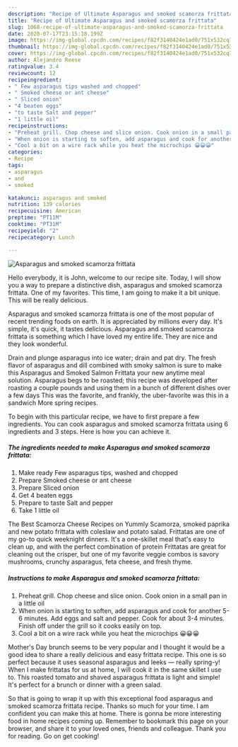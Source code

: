 ```yaml
---
description: "Recipe of Ultimate Asparagus and smoked scamorza frittata"
title: "Recipe of Ultimate Asparagus and smoked scamorza frittata"
slug: 1068-recipe-of-ultimate-asparagus-and-smoked-scamorza-frittata
date: 2020-07-17T23:15:18.199Z
image: https://img-global.cpcdn.com/recipes/f82f3140424e1ad0/751x532cq70/asparagus-and-smoked-scamorza-frittata-recipe-main-photo.jpg
thumbnail: https://img-global.cpcdn.com/recipes/f82f3140424e1ad0/751x532cq70/asparagus-and-smoked-scamorza-frittata-recipe-main-photo.jpg
cover: https://img-global.cpcdn.com/recipes/f82f3140424e1ad0/751x532cq70/asparagus-and-smoked-scamorza-frittata-recipe-main-photo.jpg
author: Alejandro Reese
ratingvalue: 3.4
reviewcount: 12
recipeingredient:
- " Few asparagus tips washed and chopped"
- " Smoked cheese or ant cheese"
- " Sliced onion"
- "4 beaten eggs"
- "to taste Salt and pepper"
- "1 little oil"
recipeinstructions:
- "Preheat grill. Chop cheese and slice onion. Cook onion in a small pan in a little oil"
- "When onion is starting to soften, add asparagus and cook for another 5-6 minutes. Add eggs and salt and pepper. Cook for about 3-4 minutes. Finish off under the grill so it cooks easily on top."
- "Cool a bit on a wire rack while you heat the microchips 😀😀😀"
categories:
- Recipe
tags:
- asparagus
- and
- smoked

katakunci: asparagus and smoked 
nutrition: 139 calories
recipecuisine: American
preptime: "PT11M"
cooktime: "PT31M"
recipeyield: "2"
recipecategory: Lunch

---
```



![Asparagus and smoked scamorza frittata](https://img-global.cpcdn.com/recipes/f82f3140424e1ad0/751x532cq70/asparagus-and-smoked-scamorza-frittata-recipe-main-photo.jpg)

Hello everybody, it is John, welcome to our recipe site. Today, I will show you a way to prepare a distinctive dish, asparagus and smoked scamorza frittata. One of my favorites. This time, I am going to make it a bit unique. This will be really delicious.

Asparagus and smoked scamorza frittata is one of the most popular of recent trending foods on earth. It is appreciated by millions every day. It's simple, it's quick, it tastes delicious. Asparagus and smoked scamorza frittata is something which I have loved my entire life. They are nice and they look wonderful.

Drain and plunge asparagus into ice water; drain and pat dry. The fresh flavor of asparagus and dill combined with smoky salmon is sure to make this Asparagus and Smoked Salmon Frittata your new anytime meal solution. Asparagus begs to be roasted; this recipe was developed after roasting a couple pounds and using them in a bunch of different dishes over a few days This was the favorite, and frankly, the uber-favorite was this in a sandwich More spring recipes.


To begin with this particular recipe, we have to first prepare a few ingredients. You can cook asparagus and smoked scamorza frittata using 6 ingredients and 3 steps. Here is how you can achieve it.

<!--inarticleads1-->

##### The ingredients needed to make Asparagus and smoked scamorza frittata:

1. Make ready  Few asparagus tips, washed and chopped
1. Prepare  Smoked cheese or ant cheese
1. Prepare  Sliced onion
1. Get 4 beaten eggs
1. Prepare to taste Salt and pepper
1. Take 1 little oil


The Best Scamorza Cheese Recipes on Yummly Scamorza, smoked paprika and new potato frittata with coleslaw and potato salad. Frittatas are one of my go-to quick weeknight dinners. It&#39;s a one-skillet meal that&#39;s easy to clean up, and with the perfect combination of protein Frittatas are great for cleaning out the crisper, but one of my favorite veggie combos is savory mushrooms, crunchy asparagus, feta cheese, and fresh thyme. 

<!--inarticleads2-->

##### Instructions to make Asparagus and smoked scamorza frittata:

1. Preheat grill. Chop cheese and slice onion. Cook onion in a small pan in a little oil
1. When onion is starting to soften, add asparagus and cook for another 5-6 minutes. Add eggs and salt and pepper. Cook for about 3-4 minutes. Finish off under the grill so it cooks easily on top.
1. Cool a bit on a wire rack while you heat the microchips 😀😀😀


Mother&#39;s Day brunch seems to be very popular and I thought it would be a good idea to share a really delicious and easy frittata recipe. This one is so perfect because it uses seasonal asparagus and leeks — really spring-y! When I make frittatas for us at home, I will cook it in the same skillet I use to. This roasted tomato and shaved asparagus frittata is light and simple! It&#39;s perfect for a brunch or dinner with a green salad. 

So that is going to wrap it up with this exceptional food asparagus and smoked scamorza frittata recipe. Thanks so much for your time. I am confident you can make this at home. There is gonna be more interesting food in home recipes coming up. Remember to bookmark this page on your browser, and share it to your loved ones, friends and colleague. Thank you for reading. Go on get cooking!
